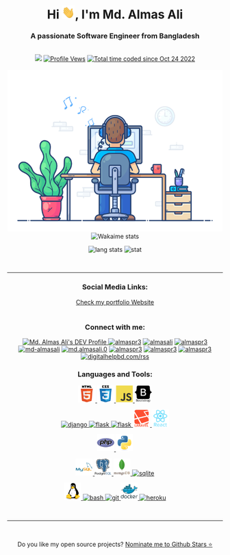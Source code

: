 <p align='center' class="main">
<h1 align="center">Hi <img src="https://raw.githubusercontent.com/Almas-Ali/Almas-Ali/master/static/wave.gif" width="30px" height="30px">, I'm Md. Almas Ali</h1>
<h3 align="center">A passionate <strong>Software Engineer</strong> from Bangladesh</h3>
<br>
<div align="center">

<a href="https://hits.seeyoufarm.com" title="Profile Hits">
<img src="https://hits.seeyoufarm.com/api/count/incr/badge.svg?url=https%3A%2F%2Fgithub.com%2FAlmas-Ali&count_bg=%2379C83D&title_bg=%23555555&icon=github.svg&icon_color=%23E7E7E7&title=Hits&edge_flat=false" /></a>
<a href="https:/github.com/Almas-Ali">
<img src="https://komarev.com/ghpvc/?username=Almas-Ali&color=brightgreen"
	title="Profile Vews"></a>
<a href="https://wakatime.com/@168edf9f-71dc-49cc-bf77-592d9c9d4eed"><img
	src="https://wakatime.com/badge/user/168edf9f-71dc-49cc-bf77-592d9c9d4eed.svg"
	alt="Total time coded since Oct 24 2022" /></a><br><br>
	<img src="https://raw.githubusercontent.com/Almas-Ali/Almas-Ali/master/static/working.gif" alt="Md. Almas Ali"/>
<img src="https://github-readme-stats.vercel.app/api/wakatime?username=almaspr3&theme=transparent&show_owner=true" alt="Wakaime stats">
</div>

<div>
<p align="center">
<img src="https://github-readme-stats.vercel.app/api/top-langs/?username=anuraghazra&layout=compact&theme=transparent" alt="lang stats">
<img src="https://github-readme-stats.vercel.app/api?username=Almas-Ali&show_icons=true&theme=transparent" alt="stat"><br>
</p>

<br>
<hr>

<div align="center">
<h3> Social Media Links:</h3>
<a href="https://Almas-Ali.github.io" class="main">Check my portfolio Website</a>
<br><br>
</div>

<h3 align="center">Connect with me:</h3>
<p align="center">
<a href="https://dev.to/almasali" class="main">
<img src="https://d2fltix0v2e0sb.cloudfront.net/dev-badge.svg" alt="Md. Almas Ali's DEV Profile" height="30" width="30">
</a>
<a href="https://codepen.io/almaspr3" target="blank"><img
  src="https://raw.githubusercontent.com/rahuldkjain/github-profile-readme-generator/master/src/images/icons/Social/codepen.svg" alt="almaspr3" height="30" width="40" /></a>
<a href="https://dev.to/almasali" target="blank"><img
  src="https://raw.githubusercontent.com/rahuldkjain/github-profile-readme-generator/master/src/images/icons/Social/devto.svg" alt="almasali" height="30" width="40" /></a>
<a href="https://twitter.com/almaspr3" target="blank"><img
  src="https://raw.githubusercontent.com/rahuldkjain/github-profile-readme-generator/master/src/images/icons/Social/twitter.svg" alt="almaspr3" height="30" width="40" /></a>
<a href="https://linkedin.com/in/md-almasali" target="blank"><img
  src="https://raw.githubusercontent.com/rahuldkjain/github-profile-readme-generator/master/src/images/icons/Social/linked-in-alt.svg" alt="md-almasali" height="30" width="40" /></a>
<a href="https://fb.com/md.almasali.0" target="blank"><img
  src="https://raw.githubusercontent.com/rahuldkjain/github-profile-readme-generator/master/src/images/icons/Social/facebook.svg" alt="md.almasali.0" height="30" width="40" /></a>
<a href="https://instagram.com/almaspr3" target="blank"><img
  src="https://raw.githubusercontent.com/rahuldkjain/github-profile-readme-generator/master/src/images/icons/Social/instagram.svg" alt="almaspr3" height="30" width="40" /></a>
<a href="https://www.hackerrank.com/almaspr3" target="blank"><img
  src="https://raw.githubusercontent.com/rahuldkjain/github-profile-readme-generator/master/src/images/icons/Social/hackerrank.svg"
	alt="almaspr3" height="30" width="40" /></a>
<a href="https://www.leetcode.com/almaspr3" target="blank"><img
  src="https://raw.githubusercontent.com/rahuldkjain/github-profile-readme-generator/master/src/images/icons/Social/leet-code.svg"
	alt="almaspr3" height="30" width="40" /></a>
<a href="/digitalhelpbd.com/rss" target="blank"><img
  src="https://raw.githubusercontent.com/rahuldkjain/github-profile-readme-generator/master/src/images/icons/Social/rss.svg"
alt="digitalhelpbd.com/rss" height="30" width="40" /></a>

</p>

<h3 align="center">Languages and Tools:</h3>
<p align="center">
<a href="https://www.w3.org/html/" target="_blank" rel="noreferrer"> <img
  src="https://raw.githubusercontent.com/devicons/devicon/master/icons/html5/html5-original-wordmark.svg"
		alt="html5" width="40" height="40" /> </a>
<a href="https://www.w3schools.com/css/" target="_blank" rel="noreferrer"> <img
  src="https://raw.githubusercontent.com/devicons/devicon/master/icons/css3/css3-original-wordmark.svg"
		alt="css3" width="40" height="40" /> </a>
<a href="https://developer.mozilla.org/en-US/docs/Web/JavaScript" target="_blank" rel="noreferrer"> <img
  src="https://raw.githubusercontent.com/devicons/devicon/master/icons/javascript/javascript-original.svg"
		alt="javascript" width="40" height="40" /> </a>
<a href="https://getbootstrap.com" target="_blank" rel="noreferrer"> <img
  src="https://raw.githubusercontent.com/devicons/devicon/master/icons/bootstrap/bootstrap-plain-wordmark.svg"
		alt="bootstrap" width="40" height="40" /> </a>
</p>

<p align="center">
<a href="https://www.djangoproject.com/" target="_blank" rel="noreferrer"> <img
  src="https://cdn.worldvectorlogo.com/logos/django.svg" alt="django" width="40" height="40" /> </a>
<a href="https://flask.palletsprojects.com/" target="_blank" rel="noreferrer"> <img
  src="https://www.vectorlogo.zone/logos/pocoo_flask/pocoo_flask-icon.svg" alt="flask" width="40"
		height="40" /> </a>
<a href="https://fastapi.tiangolo.com/" target="_blank" rel="noreferrer"> <img
  src="https://cdn.jsdelivr.net/gh/devicons/devicon/icons/fastapi/fastapi-original.svg" alt="flask" width="40"
		height="40" /> </a>
<a href="https://laravel.com/" target="_blank" rel="noreferrer"> <img
  src="https://raw.githubusercontent.com/devicons/devicon/master/icons/laravel/laravel-plain-wordmark.svg"
			  alt="laravel" width="40" height="40" /> </a>
<a href="https://reactjs.org/" target="_blank" rel="noreferrer"> <img
  src="https://raw.githubusercontent.com/devicons/devicon/master/icons/react/react-original-wordmark.svg" alt="react" width="40" height="40" /> </a>
</p>

<p align="center">
<a href="https://www.php.net" target="_blank" rel="noreferrer"> <img
  src="https://raw.githubusercontent.com/devicons/devicon/master/icons/php/php-original.svg" alt="php"
			  width="40" height="40" /> </a>
<a href="https://www.python.org" target="_blank" rel="noreferrer"> <img
  src="https://raw.githubusercontent.com/devicons/devicon/master/icons/python/python-original.svg"
	alt="python" width="40" height="40" /> </a>
</p>

<p align="center">
<a href="https://www.mysql.com/" target="_blank" rel="noreferrer"> <img
  src="https://raw.githubusercontent.com/devicons/devicon/master/icons/mysql/mysql-original-wordmark.svg"
			  alt="mysql" width="40" height="40" /> </a>
<a href="https://www.postgresql.org" target="_blank" rel="noreferrer"> <img
  src="https://raw.githubusercontent.com/devicons/devicon/master/icons/postgresql/postgresql-original-wordmark.svg"
alt="postgresql" width="40" height="40" /> </a>
<a href="https://www.mongodb.com/" target="_blank" rel="noreferrer"> <img
  src="https://raw.githubusercontent.com/devicons/devicon/master/icons/mongodb/mongodb-original-wordmark.svg"
			  alt="mongodb" width="40" height="40" /> </a>
<a href="https://www.sqlite.org/" target="_blank" rel="noreferrer"> <img
  src="https://www.vectorlogo.zone/logos/sqlite/sqlite-icon.svg" alt="sqlite" width="40" height="40" /> </a>
</p>

<p align="center">
<a href="https://www.linux.org/" target="_blank" rel="noreferrer"> <img
  src="https://raw.githubusercontent.com/devicons/devicon/master/icons/linux/linux-original.svg" alt="linux"
	width="40" height="40" /> </a>
<a href="https://www.gnu.org/software/bash/" target="_blank" rel="noreferrer"> <img
  src="https://www.vectorlogo.zone/logos/gnu_bash/gnu_bash-icon.svg" alt="bash" width="40" height="40" />
</a>
<a href="https://git-scm.com/" target="_blank" rel="noreferrer"> <img
  src="https://www.vectorlogo.zone/logos/git-scm/git-scm-icon.svg" alt="git" width="40" height="40" /> </a>
<a href="https://www.docker.com/" target="_blank" rel="noreferrer"> <img
  src="https://raw.githubusercontent.com/devicons/devicon/master/icons/docker/docker-original-wordmark.svg"
		alt="docker" width="40" height="40" /> </a>
<a href="https://heroku.com" target="_blank" rel="noreferrer"> <img
  src="https://www.vectorlogo.zone/logos/heroku/heroku-icon.svg" alt="heroku" width="40" height="40" /> </a>
</p>

<br>
<hr><br>
<p align='center'>
	Do you like my open source projects? <a href='https://stars.github.com/nominate/'>Nominate me to Github Stars
		⭐</a>
</p>
